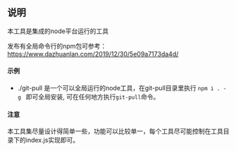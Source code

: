 ## 说明
本工具是集成的node平台运行的工具

发布有全局命令行的npm包可参考：
https://www.dazhuanlan.com/2019/12/30/5e09a7173da4d/

#### 示例
* ./git-pull 是一个可以全局运行的node工具，在git-pull目录里执行
`npm i . -g ` 即可全局安装, 可在任何地方执行`git-pull`命令。

#### 注意
本工具集尽量设计得简单一些，功能可以比较单一，每个工具尽可能控制在工具目录下的index.js实现即可。